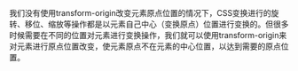 我们没有使用transform-origin改变元素原点位置的情况下，CSS变换进行的旋转、移位、缩放等操作都是以元素自己中心（变换原点）位置进行变换的。但很多时候需要在不同的位置对元素进行变换操作，我们就可以使用transform-origin来对元素进行原点位置改变，使元素原点不在元素的中心位置，以达到需要的原点位置。
